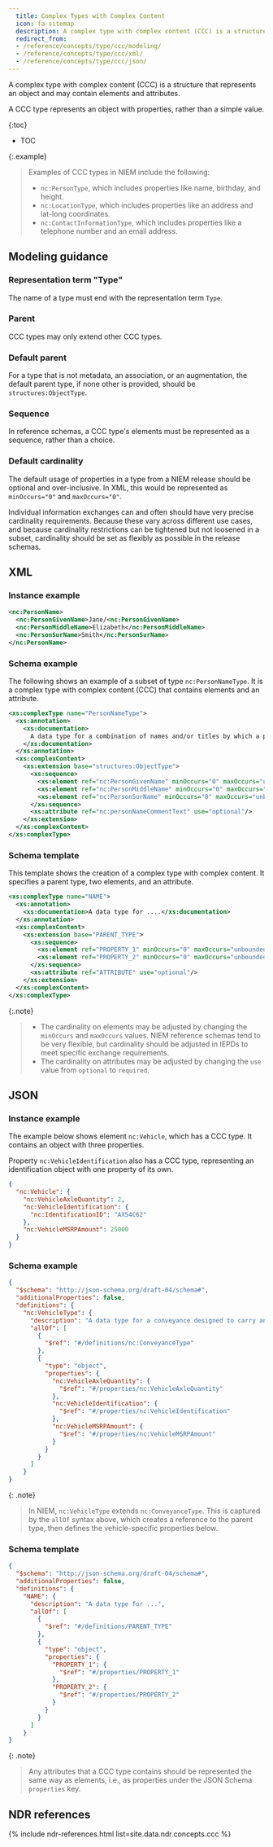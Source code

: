 ```yaml
---
  title: Complex Types with Complex Content
  icon: fa-sitemap
  description: A complex type with complex content (CCC) is a structure that represents an object and may contain elements and attributes.
  redirect_from:
  - /reference/concepts/type/ccc/modeling/
  - /reference/concepts/type/ccc/xml/
  - /reference/concepts/type/ccc/json/
---
```


A complex type with complex content (CCC) is a structure that represents an object and may contain elements and attributes.

A CCC type represents an object with properties, rather than a simple value.

{:toc}
- TOC

{:.example}
>Examples of CCC types in NIEM include the following:
>
>- `nc:PersonType`, which includes properties like name, birthday, and height.
>- `nc:LocationType`, which includes properties like an address and lat-long coordinates.
>- `nc:ContactInformationType`, which includes properties like a telephone number and an email address.

<!--more-->

## Modeling guidance

### Representation term "Type"

The name of a type must end with the representation term `Type`.

### Parent

CCC types may only extend other CCC types.

### Default parent

For a type that is not metadata, an association, or an augmentation, the default parent type, if none other is provided, should be `structures:ObjectType`.

### Sequence

In reference schemas, a CCC type's elements must be represented as a sequence, rather than a choice.

### Default cardinality

The default usage of properties in a type from a NIEM release should be optional and over-inclusive.  In XML, this would be represented as `minOccurs="0"` and `maxOccurs="0"`.

Individual information exchanges can and often should have very precise cardinality requirements.  Because these vary across different use cases, and because cardinality restrictions can be tightened but not loosened in a subset, cardinality should be set as flexibly as possible in the release schemas.

## XML

### Instance example

```xml
<nc:PersonName>
  <nc:PersonGivenName>Jane/<nc:PersonGivenName>
  <nc:PersonMiddleName>Elizabeth</nc:PersonMiddleName>
  <nc:PersonSurName>Smith</nc:PersonSurName>
</nc:PersonName>
```

### Schema example

The following shows an example of a subset of type `nc:PersonNameType`.  It is a complex type with complex content (CCC) that contains elements and an attribute.

```xml
<xs:complexType name="PersonNameType">
  <xs:annotation>
    <xs:documentation>
      A data type for a combination of names and/or titles by which a person is known.
    </xs:documentation>
  </xs:annotation>
  <xs:complexContent>
    <xs:extension base="structures:ObjectType">
      <xs:sequence>
        <xs:element ref="nc:PersonGivenName" minOccurs="0" maxOccurs="unbounded"/>
        <xs:element ref="nc:PersonMiddleName" minOccurs="0" maxOccurs="unbounded"/>
        <xs:element ref="nc:PersonSurName" minOccurs="0" maxOccurs="unbounded"/>
      </xs:sequence>
      <xs:attribute ref="nc:personNameCommentText" use="optional"/>
    </xs:extension>
  </xs:complexContent>
</xs:complexType>
```

### Schema template

This template shows the creation of a complex type with complex content.  It specifies a parent type, two elements, and an attribute.

```xml
<xs:complexType name="NAME">
  <xs:annotation>
    <xs:documentation>A data type for ....</xs:documentation>
  </xs:annotation>
  <xs:complexContent>
    <xs:extension base="PARENT_TYPE">
      <xs:sequence>
        <xs:element ref="PROPERTY_1" minOccurs="0" maxOccurs="unbounded"/>
        <xs:element ref="PROPERTY_2" minOccurs="0" maxOccurs="unbounded"/>
      </xs:sequence>
      <xs:attribute ref="ATTRIBUTE" use="optional"/>
    </xs:extension>
  </xs:complexContent>
</xs:complexType>
```

{:.note}
> - The cardinality on elements may be adjusted by changing the `minOccurs` and `maxOccurs` values.  NIEM reference schemas tend to be very flexible, but cardinality should be adjusted in IEPDs to meet specific exchange requirements.
> - The cardinality on attributes may be adjusted by changing the `use` value from `optional` to `required`.

## JSON

### Instance example

The example below shows element `nc:Vehicle`, which has a CCC type.  It contains an object with three properties.

Property `nc:VehicleIdentification` also has a CCC type, representing an identification object with one property of its own.

```json
{
  "nc:Vehicle": {
    "nc:VehicleAxleQuantity": 2,
    "nc:VehicleIdentification": {
      "nc:IdentificationID": "AX54C62"
    },
    "nc:VehicleMSRPAmount": 25000
  }
}
```

### Schema example

```json
{
  "$schema": "http://json-schema.org/draft-04/schema#",
  "additionalProperties": false,
  "definitions": {
    "nc:VehicleType": {
      "description": "A data type for a conveyance designed to carry an operator, passengers and/or cargo, over land.",
      "allOf": [
        {
          "$ref": "#/definitions/nc:ConveyanceType"
        },
        {
          "type": "object",
          "properties": {
            "nc:VehicleAxleQuantity": {
              "$ref": "#/properties/nc:VehicleAxleQuantity"
            },
            "nc:VehicleIdentification": {
              "$ref": "#/properties/nc:VehicleIdentification"
            },
            "nc:VehicleMSRPAmount": {
              "$ref": "#/properties/nc:VehicleMSRPAmount"
            }
          }
        }
      ]
    }
}
```

{: .note}
> In NIEM, `nc:VehicleType` extends `nc:ConveyanceType`.  This is captured by the `allOf` syntax above, which creates a reference to the parent type, then defines the vehicle-specific properties below.

### Schema template

```json
{
  "$schema": "http://json-schema.org/draft-04/schema#",
  "additionalProperties": false,
  "definitions": {
    "NAME": {
      "description": "A data type for ...",
      "allOf": [
        {
          "$ref": "#/definitions/PARENT_TYPE"
        },
        {
          "type": "object",
          "properties": {
            "PROPERTY_1": {
              "$ref": "#/properties/PROPERTY_1"
            },
            "PROPERTY_2": {
              "$ref": "#/properties/PROPERTY_2"
            }
          }
        }
      ]
    }
}
```

{: .note}
> Any attributes that a CCC type contains should be represented the same way as elements, i.e., as properties under the JSON Schema `properties` key.

## NDR references

{% include ndr-references.html list=site.data.ndr.concepts.ccc %}
